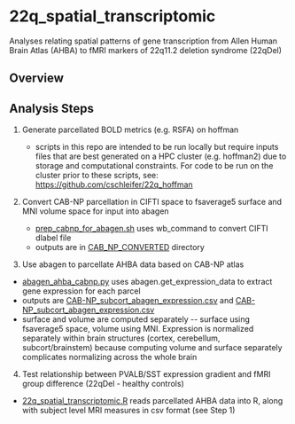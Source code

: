 # 22q_spatial_transcriptomic
Analyses relating spatial patterns of gene transcription from Allen Human Brain Atlas (AHBA) to fMRI markers of 22q11.2 deletion syndrome (22qDel)

## Overview

## Analysis Steps
1. Generate parcellated BOLD metrics (e.g. RSFA) on hoffman
   * scripts in this repo are intended to be run locally but require inputs files that are best generated on a HPC cluster (e.g. hoffman2) due to storage and computational constraints. For code to be run on the cluster prior to these scripts, see: https://github.com/cschleifer/22q_hoffman 

2. Convert CAB-NP parcellation in CIFTI space to fsaverage5 surface and MNI volume space for input into abagen
   * [prep_cabnp_for_abagen.sh](prep_cabnp_for_abagen.sh) uses wb_command to convert CIFTI dlabel file 
   * outputs are in [CAB_NP_CONVERTED](CAB_NP_CONVERTED) directory

3. Use abagen to parcellate AHBA data based on CAB-NP atlas
  * [abagen_ahba_cabnp.py](abagen_ahba_cabnp.py) uses abagen.get_expression_data to extract gene expression for each parcel
  * outputs are [CAB-NP_subcort_abagen_expression.csv](CAB-NP_surface_abagen_expression.csv) and [CAB-NP_subcort_abagen_expression.csv](CAB-NP_subcort_abagen_expression.csv)
   * surface and volume are computed separately -- surface using fsaverage5 space, volume using MNI. Expression is normalized separately within brain structures (cortex, cerebellum, subcort/brainstem) because computing volume and surface separately complicates normalizing across the whole brain 

4. Test relationship between PVALB/SST expression gradient and fMRI group difference (22qDel - healthy controls)
  * [22q_spatial_transcriptomic.R](22q_spatial_transcriptomic.R) reads parcellated AHBA data into R, along with subject level MRI measures in csv format (see Step 1)
 
